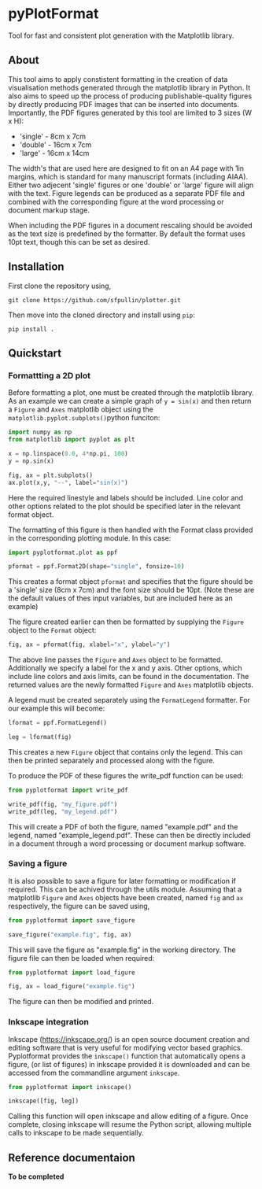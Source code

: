 # pyPlotFormat
Tool for fast and consistent plot generation with the Matplotlib library.

## About
This tool aims to apply constistent formatting in the creation of data visualisation methods generated through the matplotlib library in Python. It also aims to speed up the process of producing publishable-quality figures by directly producing PDF images that can be inserted into documents. Importantly, the PDF figures generated by this tool are limited to 3 sizes (W x H):

- 'single' - 8cm x 7cm
- 'double' - 16cm x 7cm
- 'large' - 16cm x 14cm

The width's that are used here are designed to fit on an A4 page with 1in margins, which is standard for many manuscript formats (including AIAA). Either two adjecent 'single' figures or one 'double' or 'large' figure will align with the text. Figure legends can be produced as a separate PDF file and combined with the corresponding figure at the word processing or document markup stage.

When including the PDF figures in a document rescaling should be avoided as the text size is predefined by the formatter. By default the format uses 10pt text, though this can be set as desired.

## Installation
First clone the repository using,

```shell
git clone https://github.com/sfpullin/plotter.git
```

Then move into the cloned directory and install using ```pip```:

```shell
pip install .
```

## Quickstart

### Formattting a 2D plot
Before formatting a plot, one must be created through the matplotlib library. As an example we can create a simple graph of ```y = sin(x)``` and then return a ```Figure``` and ```Axes``` matplotlib object using the ```matplotlib.pyplot.subplots()```python funciton:

```python
import numpy as np
from matplotlib import pyplot as plt

x = np.linspace(0.0, 4*np.pi, 100)
y = np.sin(x)

fig, ax = plt.subplots()
ax.plot(x,y, "--", label="sin(x)")
```

Here the required linestyle and labels should be included. Line color and other options related to the plot should be specified later in the relevant format object.

The formatting of this figure is then handled with the Format class provided in the corresponding plotting module. In this case:

```python
import pyplotformat.plot as ppf

pformat = ppf.Format2D(shape="single", fonsize=10)
```

This creates a format object ```pformat``` and specifies that the figure should be a 'single' size (8cm x 7cm) and the font size should be 10pt. (Note these are the default values of thes input variables, but are included here as an example) 

The figure created earlier can then be formatted by supplying the ```Figure``` object to the ```Format``` object:

```python
fig, ax = pformat(fig, xlabel="x", ylabel="y")
```

The above line passes the ```Figure``` and ```Axes``` object to be formatted. Additionally we specify a label for the x and y axis. Other options, which include line colors and axis limits, can be found in the documentation. The returned values are the newly formatted ```Figure``` and ```Axes``` matplotlib objects.

A legend must be created separately using the ```FormatLegend``` formatter. For our example this will become:

```python
lformat = ppf.FormatLegend()

leg = lformat(fig)
```

This creates a new ```Figure``` object that contains only the legend. This can then be printed separately and processed along with the figure.

To produce the PDF of these figures the write_pdf function can be used:

```python
from pyplotformat import write_pdf

write_pdf(fig, "my_figure.pdf")
write_pdf(leg, "my_legend.pdf")
```

This will create a PDF of both the figure, named "example.pdf" and the legend, named "example_legend.pdf". These can then be directly included in a document through a word processing or document markup software.

### Saving a figure
It is also possible to save a figure for later formatting or modification if required. This can be achived through the utils module. Assuming that a matplotlib ```Figure``` and ```Axes``` objects have been created, named ```fig``` and ```ax``` respectively, the figure can be saved using,

```python
from pyplotformat import save_figure

save_figure("example.fig", fig, ax)
```

This will save the figure as "example.fig" in the working directory. The figure file can then be loaded when required:

```python
from pyplotformat import load_figure

fig, ax = load_figure("example.fig")
```

The figure can then be modified and printed.


### Inkscape integration

Inkscape (https://inkscape.org/) is an open source document creation and editing software that is very useful for modifying vector based graphics. Pyplotformat provides the ```inkscape()``` function that automatically opens a figure, (or list of figures) in inkscape provided it is downloaded and can be accessed from the commandline argument ```inkscape```.

```python
from pyplotformat import inkscape()

inkscape([fig, leg])
```

Calling this function will open inkscape and allow editing of a figure. Once complete, closing inkscape will resume the Python script, allowing multiple calls to inkscape to be made sequentially.

## Reference documentaion

**To be completed**

